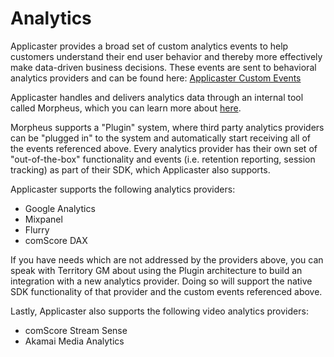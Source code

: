 #  Analytics

Applicaster provides a broad set of custom analytics events to help customers understand their end user behavior and thereby more effectively make data-driven business decisions. These events are sent to behavioral analytics providers and can be found here: [Applicaster Custom Events](http://developer.applicaster.com/products-list?docType=Analytics)

Applicaster handles and delivers analytics data through an internal tool called Morpheus, which you can learn more about [here](http://developer.applicaster.com/docs/public/morpheus).

Morpheus supports a "Plugin" system, where third party analytics providers can be "plugged in" to the system and automatically start receiving all of the events referenced above. Every analytics provider has their own set of "out-of-the-box" functionality and events (i.e. retention reporting, session tracking) as part of their SDK, which Applicaster also supports. 

Applicaster supports the following analytics providers:

* Google Analytics
* Mixpanel
* Flurry
* comScore DAX

If you have needs which are not addressed by the providers above, you can speak with Territory GM about using the Plugin architecture to build an integration with a new analytics provider. Doing so will support the native SDK functionality of that provider and the custom events referenced above.

Lastly, Applicaster also supports the following video analytics providers:

* comScore Stream Sense
* Akamai Media Analytics